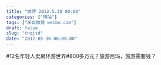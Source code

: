 ```yaml
---
title: "微博 2012.5.30 00:08"
categories: ["嘀咕"]
tags: ["来自微博 weibo.com"]
draft: false
slug: "tnqjsd"
date: "2012-05-30 00:08:00"
---
```


<p>#12名年轻人卖房环游世界#800多万元？旅游尼玛，旅游需要钱？ ​​​​</p>
